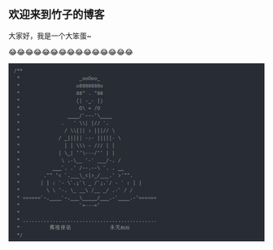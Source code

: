 ## 欢迎来到竹子的博客


大家好，我是一个大笨蛋~


😂😂😂😂😂😂😂😂😂😂😂😂😂😂😂

![](https://github.com/0612bamboo/0612bamboo.github.io/blob/master/nobug.jpg)

